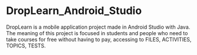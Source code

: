 # DropLearn_Android_Studio
DropLearn is a mobile application project made in Android Studio with Java. The meaning of this project is focused in students and people who need to take courses for free without having to pay, accessing to FILES, ACTIVITIES, TOPICS, TESTS.
